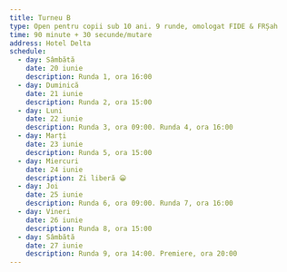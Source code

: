 ```yaml
---
title: Turneu B
type: Open pentru copii sub 10 ani. 9 runde, omologat FIDE & FRȘah
time: 90 minute + 30 secunde/mutare
address: Hotel Delta
schedule:
  - day: Sâmbătă
    date: 20 iunie
    description: Runda 1, ora 16:00
  - day: Duminică
    date: 21 iunie
    description: Runda 2, ora 15:00
  - day: Luni
    date: 22 iunie
    description: Runda 3, ora 09:00. Runda 4, ora 16:00
  - day: Marți
    date: 23 iunie
    description: Runda 5, ora 15:00
  - day: Miercuri
    date: 24 iunie
    description: Zi liberă 😀
  - day: Joi
    date: 25 iunie
    description: Runda 6, ora 09:00. Runda 7, ora 16:00
  - day: Vineri
    date: 26 iunie
    description: Runda 8, ora 15:00
  - day: Sâmbătă
    date: 27 iunie
    description: Runda 9, ora 14:00. Premiere, ora 20:00
---
```

